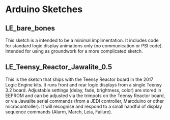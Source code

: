 # Arduino Sketches

## LE_bare_bones
This sketch is a intended to be a minimal implimentation. It includes code for standard logic display animations only (no communication or PSI code). Intended for using as groundwork for a more complicated sketch.

## LE_Teensy_Reactor_Jawalite_0.5
This is the sketch that ships with the Teensy Reactor board in the 2017 Logic Engine kits. It runs front and rear logic displays from a single Teensy 3.2 board. Adjustable settings (delay, fade, brightness, color) are stored in EEPROM and can be adjusted via the trimpots on the Teensy Reactor board, or via Jawalite serial commands (from a JEDI controller, Marcduino or other microcontroller). It will recognise and respond to a small handful of display sequence commands (Alarm, March, Leia, Failure).